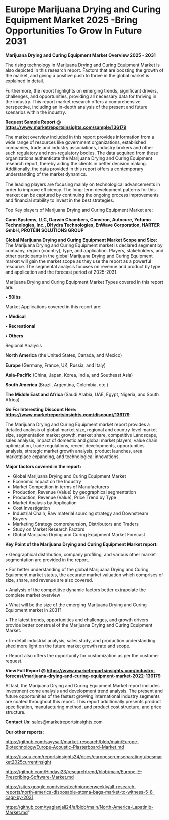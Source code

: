 # Europe Marijuana Drying and Curing Equipment Market 2025 -Bring Opportunities To Grow In Future 2031

<Strong> Marijuana Drying and Curing Equipment Market Overview 2025 - 2031</strong>

The rising technology in Marijuana Drying and Curing Equipment Market is also depicted in this research report. Factors that are boosting the growth of the market, and giving a positive push to thrive in the global market is explained in detail.

Furthermore, the report highlights on emerging trends, significant drivers, challenges, and opportunities, providing all necessary data for thriving in the industry. This report market research offers a comprehensive perspective, including an in-depth analysis of the present and future scenarios within the industry.

<strong>Request Sample Report @ <a href=https://www.marketreportsinsights.com/sample/136179>https://www.marketreportsinsights.com/sample/136179</a></strong>

The market overview included in this report provides information from a wide range of resources like government organizations, established companies, trade and industry associations, industry brokers and other such regulatory and non-regulatory bodies. The data acquired from these organizations authenticate the Marijuana Drying and Curing Equipment research report, thereby aiding the clients in better decision making. Additionally, the data provided in this report offers a contemporary understanding of the market dynamics.

The leading players are focusing mainly on technological advancements in order to improve efficiency. The long-term development patterns for this market can be captured by continuing the ongoing process improvements and financial stability to invest in the best strategies.

Top Key players of Marijuana Drying and Curing Equipment Market are:

<strong>Cann Systems, LLC, Darwin Chambers, Conviron, Autocure, Yofumo Technologies, Inc., DHydra Technologies, EnWave Corporation, HARTER GmbH, PROTEIN SOLUTIONS GROUP</strong>

<strong><b>Global Marijuana Drying and Curing Equipment Market Scope and Size:</b></strong>
The Marijuana Drying and Curing Equipment market is declared segment by company, region (country), type, and application. Players, stakeholders, and other participants in the global Marijuana Drying and Curing Equipment market will gain the market scope as they use the report as a powerful resource. The segmental analysis focuses on revenue and product by type and application and the forecast period of 2025-2031.

Marijuana Drying and Curing Equipment Market Types covered in this report are:

<strong>• 50lbs</strong>

Market Applications covered in this report are:

<strong>• Medical

• Recreational 

• Others</strong> 

Regional Analysis

<strong>North America</strong> (the United States, Canada, and Mexico)

<strong>Europe</strong> (Germany, France, UK, Russia, and Italy)

<strong>Asia-Pacific</strong> (China, Japan, Korea, India, and Southeast Asia)

<strong>South America</strong> (Brazil, Argentina, Colombia, etc.)

<strong>The Middle East and Africa</strong> (Saudi Arabia, UAE, Egypt, Nigeria, and South Africa)

<strong>Go For Interesting Discount Here: <a href=https://www.marketreportsinsights.com/discount/136179>https://www.marketreportsinsights.com/discount/136179</a></strong>

The Marijuana Drying and Curing Equipment market report provides a detailed analysis of global market size, regional and country-level market size, segmentation market growth, market share, competitive Landscape, sales analysis, impact of domestic and global market players, value chain optimization, trade regulations, recent developments, opportunities analysis, strategic market growth analysis, product launches, area marketplace expanding, and technological innovations.

<strong><b>Major factors covered in the report:</b></strong>
<ul>
  <li>Global Marijuana Drying and Curing Equipment Market </li>
  <li>Economic Impact on the Industry</li>
  <li>Market Competition in terms of Manufacturers</li>
  <li>Production, Revenue (Value) by geographical segmentation</li>
  <li>Production, Revenue (Value), Price Trend by Type</li>
  <li>Market Analysis by Application</li>
  <li>Cost Investigation</li>
  <li>Industrial Chain, Raw material sourcing strategy and Downstream Buyers</li>
  <li>Marketing Strategy comprehension, Distributors and Traders</li>
  <li>Study on Market Research Factors</li>
  <li>Global Marijuana Drying and Curing Equipment Market Forecast</li>
</ul>

<strong><b>Key Point of the Marijuana Drying and Curing Equipment Market report:</b></strong>

• Geographical distribution, company profiling, and various other market segmentation are provided in the report.

• For better understanding of the global Marijuana Drying and Curing Equipment market status, the accurate market valuation which comprises of size, share, and revenue are also covered.

• Analysis of the competitive dynamic factors better extrapolate the complete market overview

• What will be the size of the emerging Marijuana Drying and Curing Equipment market in 2031?

• The latest trends, opportunities and challenges, and growth drivers provide better construal of the Marijuana Drying and Curing Equipment Market.

• In-detail industrial analysis, sales study, and production understanding shed more light on the future market growth rate and scope.

• Report also offers the opportunity for customization as per the customer request.

<strong><b>View Full Report @ <a href=https://www.marketreportsinsights.com/industry-forecast/marijuana-drying-and-curing-equipment-market-2022-136179>https://www.marketreportsinsights.com/industry-forecast/marijuana-drying-and-curing-equipment-market-2022-136179</a></b></strong>


At last, the Marijuana Drying and Curing Equipment Market report includes investment come analysis and development trend analysis. The present and future opportunities of the fastest growing international industry segments are coated throughout this report. This report additionally presents product specification, manufacturing method, and product cost structure, and price structure.

<strong>Contact Us:</strong>
sales@marketreportsinsights.com

<strong>Our other reports:</strong>

<a href=https://github.com/sayysaif/market-research/blob/main/Europe-Biotechnology/Europe-Acoustic-Plasterboard-Market.md>https://github.com/sayysaif/market-research/blob/main/Europe-Biotechnology/Europe-Acoustic-Plasterboard-Market.md</a>

<a href=https://issuu.com/reportsinsights24/docs/europeserumseparatingtubesmarket2025currentinsight>https://issuu.com/reportsinsights24/docs/europeserumseparatingtubesmarket2025currentinsight</a>

<a href=https://github.com/Hindavi23/researchtrend/blob/main/Europe-E-Prescribing-Software-Market.md>https://github.com/Hindavi23/researchtrend/blob/main/Europe-E-Prescribing-Software-Market.md</a>

<a href=https://sites.google.com/view/techpioneerweekly/all-research-reports/north-america-disposable-stoma-bags-market-to-witness-5-8-cagr-by-2031>https://sites.google.com/view/techpioneerweekly/all-research-reports/north-america-disposable-stoma-bags-market-to-witness-5-8-cagr-by-2031</a>

<a href=https://github.com/tyagianjali24/a/blob/main/North-America-Lapatinib-Market.md>https://github.com/tyagianjali24/a/blob/main/North-America-Lapatinib-Market.md</a>"
